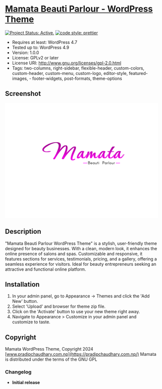 # [Mamata Beauti Parlour - WordPress Theme ](https://github.com/pradipchaudhary/mamata)

[![Project Status: Active.](https://www.repostatus.org/badges/latest/active.svg)](https://www.repostatus.org/#active) [![code style: prettier](https://img.shields.io/badge/code_style-prettier-ff69b4.svg?style=flat-square)](https://github.com/prettier/prettier)

-  Requires at least: WordPress 4.7
-  Tested up to: WordPress 4.9
-  Version: 1.0.0
-  License: GPLv2 or later
-  License URI: http://www.gnu.org/licenses/gpl-2.0.html
-  Tags: two-columns, right-sidebar, flexible-header, custom-colors, custom-header, custom-menu, custom-logo, editor-style, featured-images, - footer-widgets, post-formats, theme-options

## Screenshot

![](screenshot.png)

## Description

"Mamata Beauti Parlour WordPress Theme" is a stylish, user-friendly theme designed for beauty businesses. With a clean, modern look, it enhances the online presence of salons and spas. Customizable and responsive, it features sections for services, testimonials, pricing, and a gallery, offering a seamless experience for visitors. Ideal for beauty entrepreneurs seeking an attractive and functional online platform.

## Installation

1. In your admin panel, go to Appearance -> Themes and click the 'Add New' button.
2. Select 'Upload' and browser for theme zip file.
3. Click on the 'Activate' button to use your new theme right away.
4. Navigate to Appearance > Customize in your admin panel and customize to taste.

## Copyright

Mamata WordPress Theme, Copyright 2024 [www.pradipchaudhary.com.np](https://pradipchaudhary.com.np/) Mamata is distributed under the terms of the GNU GPL

### Changelog

-  **Initial release**
<!--

*  Theme Notes:-
*
*  simple -> https://websitedemos.net/makeup-artist-04/
*  Logo fonts -> font Corinthia
*  theme ref-> https://htmldemo.net/peerly-v1/tf.html?storefront=envato-elements
*  theme ref2-> https://pro-theme.com/html/viasun/index.html?storefront=envato-elements
*  theme ref2-> https://pro-theme.com/html/viasun/01_home-cosmetic.html
*  theme ref2-> https://websitedemos.net/hair-salon-04/
*
*  -->
